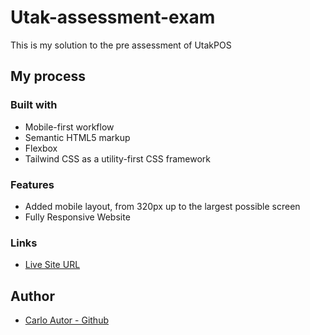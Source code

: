 # Utak-assessment-exam

This is my solution to the pre assessment of UtakPOS

## My process

### Built with

-   Mobile-first workflow
-   Semantic HTML5 markup
-   Flexbox
-   Tailwind CSS as a utility-first CSS framework

### Features

-   Added mobile layout, from 320px up to the largest possible screen
-   Fully Responsive Website

### Links

-   [Live Site URL]()

## Author

-   [Carlo Autor - Github](https://github.com/A14313)
